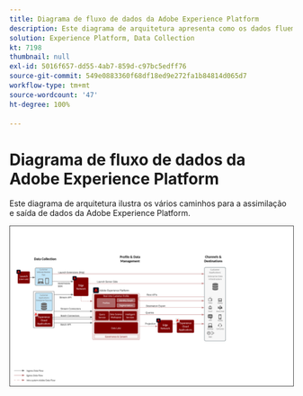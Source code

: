 ```yaml
---
title: Diagrama de fluxo de dados da Adobe Experience Platform
description: Este diagrama de arquitetura apresenta como os dados fluem para dentro e para fora da Adobe Experience Platform.
solution: Experience Platform, Data Collection
kt: 7198
thumbnail: null
exl-id: 5016f657-dd55-4ab7-859d-c97bc5edff76
source-git-commit: 549e0883360f68df18ed9e272fa1b84814d065d7
workflow-type: tm+mt
source-wordcount: '47'
ht-degree: 100%

---
```


# Diagrama de fluxo de dados da Adobe Experience Platform

Este diagrama de arquitetura ilustra os vários caminhos para a assimilação e saída de dados da Adobe Experience Platform.

<img src="assets/aep_data_flow.png" alt="Fluxo de dados da Experience Platform" style="border:1px solid #4a4a4a" />
